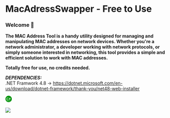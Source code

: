 # MacAdressSwapper - Free to Use
<h3 title="welcome"> Welcome 👋</h3>
 
**The MAC Address Tool is a handy utility designed for managing and manipulating MAC addresses on network devices.
Whether you're a network administrator, a developer working with network protocols, or simply someone interested in networking,
this tool provides a simple and efficient solution to work with MAC addresses.**

**Totally free for use, no credits needed.**

___DEPENDENCIES:___ <br>
  .NET Framwork 4.8 -> https://dotnet.microsoft.com/en-us/download/dotnet-framework/thank-you/net48-web-installer

<code><img height="20" src="https://raw.githubusercontent.com/github/explore/80688e429a7d4ef2fca1e82350fe8e3517d3494d/topics/csharp/csharp.png"></code>

<img src="https://cdn.upload.systems/uploads/txxh2LrO.png">
  

